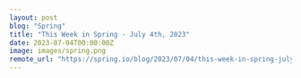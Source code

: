 ```yaml
---
layout: post
blog: "Spring"
title: "This Week in Spring - July 4th, 2023"
date: 2023-07-04T00:00:00Z
image: images/spring.png
remote_url: "https://spring.io/blog/2023/07/04/this-week-in-spring-july-4th-2023"
---
```

